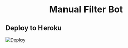 <h1 align="center">
  <b>Manual Filter Bot</b>
</h1>

## Deploy to Heroku
[![Deploy](https://www.herokucdn.com/deploy/button.svg)](https://heroku.com/deploy)
